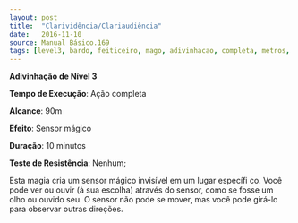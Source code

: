```yaml
---
layout: post
title:  "Clarividência/Clariaudiência"
date:   2016-11-10
source: Manual Básico.169
tags: [level3, bardo, feiticeiro, mago, adivinhacao, completa, metros, outro, minuto, nenhum]
---
```


**Adivinhação de Nível 3**

**Tempo de Execução**: Ação completa

**Alcance**: 90m

**Efeito**: Sensor mágico

**Duração**: 10 minutos

**Teste de Resistência**: Nenhum;

Esta magia cria um sensor mágico invisível em um lugar específi co. Você pode ver ou ouvir (à sua escolha) através do sensor, como se fosse um olho ou ouvido seu. O sensor não pode se mover, mas você pode girá-lo para observar outras direções.